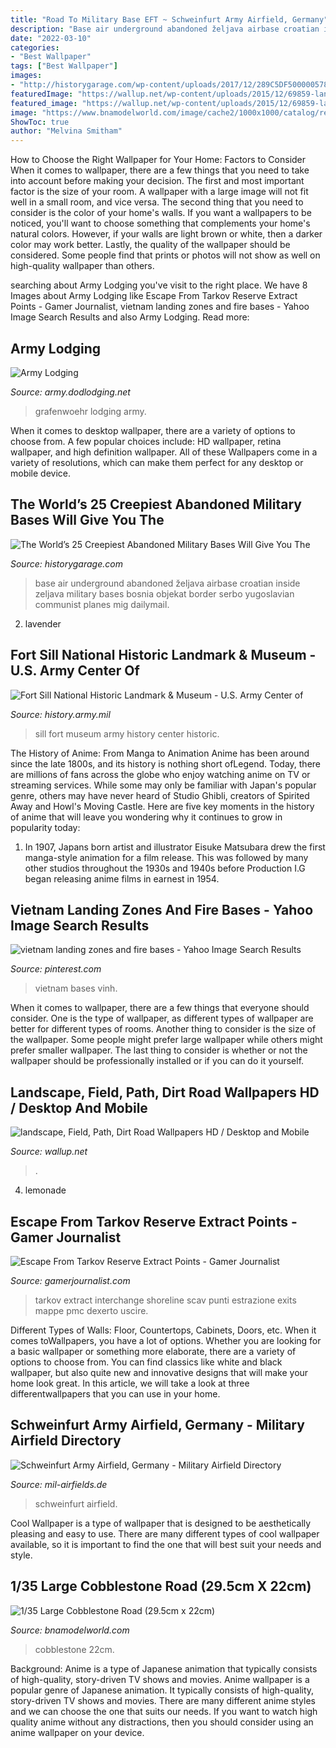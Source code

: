 ```yaml
---
title: "Road To Military Base EFT ~ Schweinfurt Army Airfield, Germany"
description: "Base air underground abandoned željava airbase croatian inside zeljava military bases bosnia objekat border serbo yugoslavian communist planes mig dailymail"
date: "2022-03-10"
categories:
- "Best Wallpaper"
tags: ["Best Wallpaper"]
images:
- "http://historygarage.com/wp-content/uploads/2017/12/289C5DF500000578-3081040-image-a-114_1431587619373.jpg"
featuredImage: "https://wallup.net/wp-content/uploads/2015/12/69859-landscape-field-path-dirt_road.jpg"
featured_image: "https://wallup.net/wp-content/uploads/2015/12/69859-landscape-field-path-dirt_road.jpg"
image: "https://www.bnamodelworld.com/image/cache2/1000x1000/catalog/realityinscale/RIS-35169_Large_Cobblestone_Road_(5).jpg"
ShowToc: true
author: "Melvina Smitham"
---
```



How to Choose the Right Wallpaper for Your Home: Factors to Consider
When it comes to wallpaper, there are a few things that you need to take into account before making your decision. The first and most important factor is the size of your room. A wallpaper with a large image will not fit well in a small room, and vice versa. 
The second thing that you need to consider is the color of your home's walls. If you want a wallpapers to be noticed, you'll want to choose something that complements your home's natural colors. However, if your walls are light brown or white, then a darker color may work better. 
Lastly, the quality of the wallpaper should be considered. Some people find that prints or photos will not show as well on high-quality wallpaper than others.

	

		
searching about Army Lodging you've visit to the right place. We have 8 Images about Army Lodging like Escape From Tarkov Reserve Extract Points - Gamer Journalist, vietnam landing zones and fire bases - Yahoo Image Search Results and also Army Lodging. Read more:
		
    
## Army Lodging

<img loading=lazy src="http://form.dodlodging.net/files/photos/2015/3/b0ce77b0-f420-41ed-88b0-6ff343a8fe2a__L.jpg" onerror="this.onerror=null;this.src='https://tse2.mm.bing.net/th?id=OIP.SFs16WOodp9THWSX0BQgSAHaDp&amp;pid=15.1';" alt="Army Lodging">

_Source: army.dodlodging.net_

>grafenwoehr lodging army. 

	

When it comes to desktop wallpaper, there are a variety of options to choose from. A few popular choices include: HD wallpaper, retina wallpaper, and high definition wallpaper. All of these Wallpapers come in a variety of resolutions, which can make them perfect for any desktop or mobile device. 

    
## The World’s 25 Creepiest Abandoned Military Bases Will Give You The

<img loading=lazy src="http://historygarage.com/wp-content/uploads/2017/12/289C5DF500000578-3081040-image-a-114_1431587619373.jpg" onerror="this.onerror=null;this.src='https://tse2.mm.bing.net/th?id=OIP.MEkX-emcWQ33TdKgN9uuoAHaE7&amp;pid=15.1';" alt="The World’s 25 Creepiest Abandoned Military Bases Will Give You The">

_Source: historygarage.com_

>base air underground abandoned željava airbase croatian inside zeljava military bases bosnia objekat border serbo yugoslavian communist planes mig dailymail. 

	

2. lavender 

    
## Fort Sill National Historic Landmark &amp; Museum - U.S. Army Center Of

<img loading=lazy src="http://history.army.mil/museums/TRADOC/fort-sill-museum/images/2018-08-17.jpg" onerror="this.onerror=null;this.src='https://tse1.mm.bing.net/th?id=OIP.aqP9sTwul9UJbPvegbw_AgHaFj&amp;pid=15.1';" alt="Fort Sill National Historic Landmark &amp; Museum - U.S. Army Center of">

_Source: history.army.mil_

>sill fort museum army history center historic. 

	

The History of Anime: From Manga to Animation
Anime has been around since the late 1800s, and its history is nothing short ofLegend. Today, there are millions of fans across the globe who enjoy watching anime on TV or streaming services. While some may only be familiar with Japan's popular genre, others may have never heard of Studio Ghibli, creators of Spirited Away and Howl's Moving Castle. Here are five key moments in the history of anime that will leave you wondering why it continues to grow in popularity today:
1) In 1907, Japans born artist and illustrator Eisuke Matsubara drew the first manga-style animation for a film release. This was followed by many other studios throughout the 1930s and 1940s before Production I.G began releasing anime films in earnest in 1954.

    
## Vietnam Landing Zones And Fire Bases - Yahoo Image Search Results

<img loading=lazy src="https://i.pinimg.com/736x/b1/c3/7e/b1c37eed945c346976dfc1533e528642.jpg" onerror="this.onerror=null;this.src='https://tse3.mm.bing.net/th?id=OIP.UyT8lhj1dWH_hkiWZX74JQHaKW&amp;pid=15.1';" alt="vietnam landing zones and fire bases - Yahoo Image Search Results">

_Source: pinterest.com_

>vietnam bases vinh. 

	

When it comes to wallpaper, there are a few things that everyone should consider. One is the type of wallpaper, as different types of wallpaper are better for different types of rooms. Another thing to consider is the size of the wallpaper. Some people might prefer large wallpaper while others might prefer smaller wallpaper. The last thing to consider is whether or not the wallpaper should be professionally installed or if you can do it yourself.

    
## Landscape, Field, Path, Dirt Road Wallpapers HD / Desktop And Mobile

<img loading=lazy src="https://wallup.net/wp-content/uploads/2015/12/69859-landscape-field-path-dirt_road.jpg" onerror="this.onerror=null;this.src='https://tse2.mm.bing.net/th?id=OIP.vSv-cD92cO0vDQzdJdgQ6QHaEK&amp;pid=15.1';" alt="landscape, Field, Path, Dirt Road Wallpapers HD / Desktop and Mobile">

_Source: wallup.net_

>. 

	

4. lemonade 

    
## Escape From Tarkov Reserve Extract Points - Gamer Journalist

<img loading=lazy src="https://gamerjournalist.com/wp-content/uploads/2020/01/Escape-From-Tarkov-Reserve-Extract-Points-1024x576.png" onerror="this.onerror=null;this.src='https://tse1.mm.bing.net/th?id=OIP.XPL3WjvnQQ6H8h9BvQncIAHaEK&amp;pid=15.1';" alt="Escape From Tarkov Reserve Extract Points - Gamer Journalist">

_Source: gamerjournalist.com_

>tarkov extract interchange shoreline scav punti estrazione exits mappe pmc dexerto uscire. 

	

Different Types of Walls: Floor, Countertops, Cabinets, Doors, etc.
When it comes toWallpapers, you have a lot of options. Whether you are looking for a basic wallpaper or something more elaborate, there are a variety of options to choose from. You can find classics like white and black wallpaper, but also quite new and innovative designs that will make your home look great. In this article, we will take a look at three differentwallpapers that you can use in your home.

    
## Schweinfurt Army Airfield, Germany - Military Airfield Directory

<img loading=lazy src="https://www.mil-airfields.de/de1/schweinfurt-army-airfield/2017-0250-training-area.jpg" onerror="this.onerror=null;this.src='https://tse2.mm.bing.net/th?id=OIP.NXnoy191CQ5xYqr-zuKIygHaFj&amp;pid=15.1';" alt="Schweinfurt Army Airfield, Germany - Military Airfield Directory">

_Source: mil-airfields.de_

>schweinfurt airfield. 

	

Cool Wallpaper is a type of wallpaper that is designed to be aesthetically pleasing and easy to use. There are many different types of cool wallpaper available, so it is important to find the one that will best suit your needs and style.

    
## 1/35 Large Cobblestone Road (29.5cm X 22cm)

<img loading=lazy src="https://www.bnamodelworld.com/image/cache2/1000x1000/catalog/realityinscale/RIS-35169_Large_Cobblestone_Road_(5).jpg" onerror="this.onerror=null;this.src='https://tse3.mm.bing.net/th?id=OIP.6DxBMvGGYsTG2m4KTsj3QAHaFj&amp;pid=15.1';" alt="1/35 Large Cobblestone Road (29.5cm x 22cm)">

_Source: bnamodelworld.com_

>cobblestone 22cm. 

	

Background: Anime is a type of Japanese animation that typically consists of high-quality, story-driven TV shows and movies.
Anime wallpaper is a popular genre of Japanese animation. It typically consists of high-quality, story-driven TV shows and movies. There are many different anime styles and we can choose the one that suits our needs. If you want to watch high quality anime without any distractions, then you should consider using an anime wallpaper on your device.


